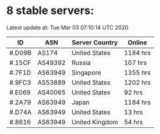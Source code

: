# 8 stable servers:

Latest update at: Tue Mar 03 07:10:14 UTC 2020

| ID | ASN | Server Country | Online |
| -- | --- | -------------- | ------ |
| #.D09B | AS174 | United States | 1184 hrs |
| #.15CF | AS49392 | Russia | 107 hrs |
| #.7F1D | AS63949 | Singapore | 1355 hrs |
| #.9FC3 | AS53889 | United States | 1202 hrs |
| #.E069 | AS40065 | United States | 92 hrs |
| #.2A79 | AS63949 | Japan | 1184 hrs |
| #.D74A | AS63949 | United States | 13 hrs |
| #.8616 | AS63949 | United Kingdom | 54 hrs |

